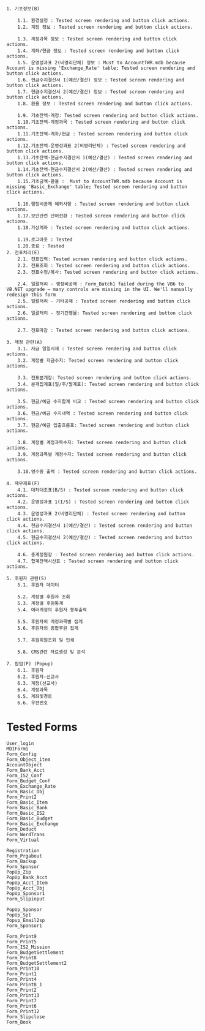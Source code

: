

```
1. 기초정보(B)

	1.1. 환경설정 : Tested screen rendering and button click actions.
	1.2. 계정 정보 : Tested screen rendering and button click actions.
	
	1.3. 계정과목 정보 : Tested screen rendering and button click actions.
	1.4. 계좌/현금 정보 : Tested screen rendering and button click actions.
	1.5. 운영성과표 2(비영리단체) 정보 : Must to AccountTWR.mdb because Account is missing 'Exchange_Rate' table; Tested screen rendering and button click actions.
	1.6. 현금수지결산서 1(예산/결산) 정보 : Tested screen rendering and button click actions.
	1.7. 현금수지결산서 2(예산/결산) 정보 : Tested screen rendering and button click actions.
	1.8. 환율 정보 : Tested screen rendering and button click actions.
		
	1.9. 기초잔액-계정: Tested screen rendering and button click actions.
	1.10.기초잔액-계정과목 : Tested screen rendering and button click actions.
	1.11.기초잔액-계좌/현금 : Tested screen rendering and button click actions.
	1.12.기초잔액-운영성과표 2(비영리단체) : Tested screen rendering and button click actions.
	1.13.기초잔액-현금수지결산서 1(예산/결산) : Tested screen rendering and button click actions.
	1.14.기초잔액-현금수지결산서 2(예산/결산) : Tested screen rendering and button click actions.
	1.15.기초금액-환율 :  Must to AccountTWR.mdb because Account is missing 'Basic_Exchange' table; Tested screen rendering and button click actions.
		
	1.16.행정비공제 예외사항 : Tested screen rendering and button click actions.
	1.17.보안관련 단어전환 : Tested screen rendering and button click actions.
	1.18.가상계좌 : Tested screen rendering and button click actions.
		
	1.19.로그아웃 : Tested
	1.20.종료 : Tested
2. 전표처리(E) 	
	2.1. 전표입력: Tested screen rendering and button click actions.
	2.2. 전표조회 : Tested screen rendering and button click actions.
	2.3. 전표수정/복사: Tested screen rendering and button click actions.
   
	2.4. 일괄처리 - 행정비공제 : Form_Batch1 failed during the VB6 to VB.NET upgrade — many controls are missing in the UI. We'll manually redesign this form
	2.5. 일괄처리 - 기타공제 : Tested screen rendering and button click actions.
	2.6. 일괄처리 - 정기간행물: Tested screen rendering and button click actions.
   
	2.7. 전표마감 : Tested screen rendering and button click actions.
	
3. 재정 관련(A) 	
	3.1. 자금 일일시재 : Tested screen rendering and button click actions.
	3.2. 계정별 자금수지: Tested screen rendering and button click actions.
   
	3.3. 전표분개장: Tested screen rendering and button click actions.
	3.4. 분개집계표(일/주/월계표): Tested screen rendering and button click actions.
   
	3.5. 현금/예금 수지합계 비교 : Tested screen rendering and button click actions.
	3.6. 현금/예금 수지내역 : Tested screen rendering and button click actions.
	3.7. 현금/예금 입출흐름표: Tested screen rendering and button click actions.

	3.8. 계정별 계정과목수지: Tested screen rendering and button click actions.
	3.9. 계정과목별 계정수지: Tested screen rendering and button click actions.
   
	3.10.영수증 출력 : Tested screen rendering and button click actions.
	
4. 재무제표(F)  	
	4.1. 대차대조표(B/S) : Tested screen rendering and button click actions.
	4.2. 운영성과표 1(I/S) : Tested screen rendering and button click actions.       
	4.3. 운영성과표 2(비영리단체) : Tested screen rendering and button click actions.
	4.4. 현금수지결산서 1(예산/결산) : Tested screen rendering and button click actions.
	4.5. 현금수지결산서 2(예산/결산) : Tested screen rendering and button click actions.
   
	4.6. 총계정원장 : Tested screen rendering and button click actions.
	4.7. 합계잔액시산표 : Tested screen rendering and button click actions.

5. 후원자 관련(S) 	
	5.1. 후원자 데이터
   
	5.2. 계정별 후원자 조회 
	5.3. 계정별 후원통계 
	5.4. 여러계정의 후원자 봉투출력
   
	5.5. 후원자의 계정과목별 집계
	5.6. 후원자의 종합후원 집계
   
	5.7. 후원회원조회 및 인쇄
   
	5.8. CMS관련 자료생성 및 분석 
	
7. 팝업(P) (Popup)	
	6.1. 후원자 
	6.2. 후원자-선교사
	6.3. 계정(선교사) 
	6.4. 계정과목 
	6.5. 계좌및경로 
	6.6. 우편번호

```

# Tested Forms	

	User_login
	MDIForm1
	Form_Config
	Form_Object_item
	AccountObject
	Form_Bank_Acct
	Form_IS2_Conf
	Form_Budget_Conf
	Form_Exchange_Rate
	Form_Basic_Obj
	Form_Print2
	Form_Basic_Item
	Form_Basic_Bank
	Form_Basic_IS2
	Form_Basic_Budget
	Form_Basic_Exchange
	Form_Deduct
	Form_WordTrans
	Form_Virtual
	
	Registration
	Form_Prgabout
	Form_Backup
	Form_Sponsor
	PopUp_Zip
	PopUp_Bank_Acct
	PopUp_Acct_Item
	PopUp_Acct_Obj
	PopUp_Sponsor1
	Form_Slipinput
	
	PopUp_Sponsor
	PopUp_Sp1
	Popup_Email2sp
	Form_Sponsor1
 
	Form_Print9
	Form_Print5
	Form_IS2_Mission
	Form_BudgetSettlement
	Form_Print8
	Form_BudgetSettlement2
	Form_Print10
	Form_Print1
	Form_Print4
	Form_Print8_1
	Form_Print2
	Form_Print13
	Form_Print7
	Form_Print6
	Form_Print12
	Form_Slipclose
	Form_Book


